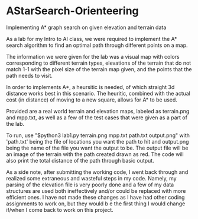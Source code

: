 # AStarSearch-Orienteering
Implementing A* graph search on given elevation and terrain data

As a lab for my Intro to AI class, we were required to implement the A* search algorithm to find an optimal path through different points on a map.

The information we were given for the lab was a visual map with colors corresponding to different terrain types, elevations of the terrain that do not match 1-1 with the pixel size of the terrain map given, and the points that the path needs to visit.

In order to implements A*, a heursitic is needed, of which straight 3d distance works best in this scenario. The heuritic, combined with the actual cost (in distance) of moving to a new square, allows for A* to be used.

Provided are a real world terrain and elevation maps, labeled as terrain.png and mpp.txt, as well as a few of the test cases that were given as a part of the lab.

To run, use "$python3 lab1.py terrain.png mpp.txt path.txt output.png" with 'path.txt' being the file of locations you want the path to hit and output.png being the name of the file you want the output to be. The output file will be an image of the terrain with the path created drawn as red. The code will also print the total distance of the path through basic output.

As a side note, after submitting the working code, I went back through and realized some extraneous and wasteful steps in my code. Namely, my parsing of the elevation file is very poorly done and a few of my data structures are used both ineffectively and/or could be replaced with more efficient ones. I have not made these changes as I have had other coding assignments to work on, but they would b e the first thing I would change if/when I come back to work on this project.
